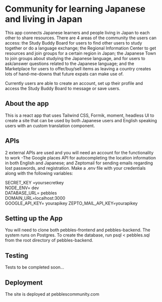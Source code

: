 # Community for learning Japanese and living in Japan
This app connects Japanese learners and people living in Japan to each other to share resources. There are 4 areas of the community the users can access: the Study Buddy Board for users to find other users to study together or do a language exchange; the Regional Information Center to get resources and join groups for a certain region in Japan; the Japanese Town to join groups about studying the Japanese language, and for users to ask/answer questions related to the Japanese language; and the Marketplace for users to offer/buy/sell items as leaving a country creates lots of hand-me-downs that future expats can make use of.  
  
Currently users are able to create an account, set up their profile and access the Study Buddy Board to message or save users.

## About the app

This is a react app that uses Tailwind CSS, Formik, moment, headless UI to create a site that can be used by both Japanese users and English speaking users with an custom translation component.

## APIs

2 external APIs are used and you will need an account for the functionality to work -The Google places API for autocompleting the location information in both English and Japanese; and Zeptomail for sending emails regarding lost passwords, and registration. Make a .env file with your credentials along with the following variables:  

SECRET_KEY =yoursecretkey  
NODE_ENV= dev  
DATABASE_URL= pebbles  
DOMAIN_URL=localhost:3000  
GOOGLE_API_KEY= yourapikey
ZEPTO_MAIL_API_KEY=yourapikey

## Setting up the App

You will need to clone both pebbles-frontend and pebbles-backend. The system runs on Postgres. To create the database, run psql < pebbles.sql from the root directory of pebbles-backend. 


## Testing

Tests to be completed soon...

## Deployment

The site is deployed at pebblescommunity.com
